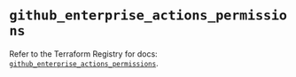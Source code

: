 # `github_enterprise_actions_permissions`

Refer to the Terraform Registry for docs: [`github_enterprise_actions_permissions`](https://registry.terraform.io/providers/integrations/github/6.3.1/docs/resources/enterprise_actions_permissions).
